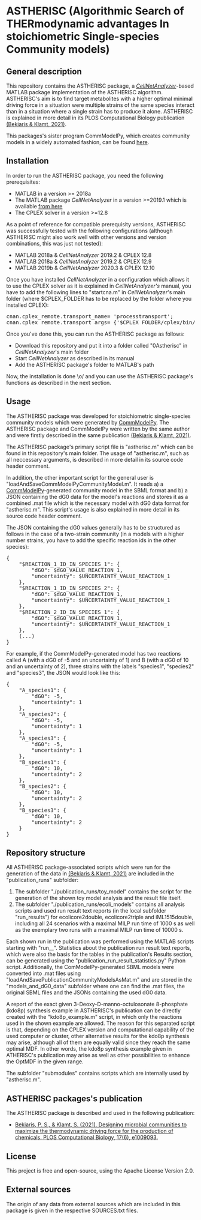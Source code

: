 # ASTHERISC (Algorithmic Search of THERmodynamic advantages In stoichiometric Single-species Community models)

## General description

This repository contains the ASTHERISC package, a [<i>CellNetAnalyzer</i>](https://www2.mpi-magdeburg.mpg.de/projects/cna/cna.html)-based MATLAB package implementation of the ASTHERISC algorithm. ASTHERISC's aim is to find target metabolites with a higher optimal minimal driving force in a situation were multiple strains of the same species interact than in a situation where a single strain has to produce it alone. ASTHERISC is explained in more detail in its PLOS Computational Biology publication [(Bekiaris & Klamt, 2021)](#astherisc-packagess-publication).

This packages's sister program CommModelPy, which creates community models in a widely automated fashion, can be found [here](https://www.github.com/ARB-Lab/CommModelPy).

## Installation

In order to run the ASTHERISC package, you need the following prerequisites:
* MATLAB in a version >= 2018a
* The MATLAB package <i>CellNetAnalyzer</i> in a version >=2019.1 which is available [from here](https://www2.mpi-magdeburg.mpg.de/projects/cna/cna.html)
* The CPLEX solver in a version >=12.8

As a point of reference for compatible prerequisity versions, ASTHERISC was successfully tested with the following configurations (although ASTHERISC might also work well with other versions and version combinations, this was just not tested):
* MATLAB 2018a & *CellNetAnalyzer* 2019.2 & CPLEX 12.8
* MATLAB 2018a & *CellNetAnalyzer* 2019.2 & CPLEX 12.9
* MATLAB 2019b & *CellNetAnalyzer* 2020.3 & CPLEX 12.10

Once you have installed <i>CellNetAnalyzer</i> in a configuration which allows it to use the CPLEX solver as it is explained in <i>CellNetAnalyzer's</i> manual, you have to add the following lines to "startcna.m" in *CellNetAnalyzer*'s main folder (where $CPLEX_FOLDER has to be replaced by the folder where you installed CPLEX):
<pre>
cnan.cplex_remote.transport_name= 'processtransport';
cnan.cplex_remote.transport_args= {'$CPLEX_FOLDER/cplex/bin/x86-64_linux/cplex', '-worker=process'};
</pre>

Once you've done this, you can run the ASTHERISC package as follows:
* Download this repository and put it into a folder called "0Astherisc" in <i>CellNetAnalyzer</i>'s main folder
* Start <i>CellNetAnalyzer</i> as described in its manual
* Add the ASTHERISC package's folder to MATLAB's path

Now, the installation is done \o/ and you can use the ASTHERISC package's functions as described in the next section.

## Usage

The ASTHERISC package was developed for stoichiometric single-species community models which were generated by [CommModelPy](https://www.github.com/ARB-Lab/CommModelPy). The ASTHERISC package and CommModelPy were written by the same author and were firstly described in the same publication [(Bekiaris & Klamt, 2021)](#astheriscs-publication).

The ASTHERISC package's primary script file is "astherisc.m" which can be found in this repository's main folder. The usage of "astherisc.m", such as all neccessary arguments, is described in more detail in its source code header comment.

In addition, the other important script for the general user is "loadAndSaveCommModelPyCommunityModel.m". It reads a) a [CommModelPy](https://www.github.com/ARB-Lab/CommModelPy)-generated community model in the SBML format and b) a JSON containing the dG0 data for the model's reactions and stores it as a combined .mat file which is the necessary model with dG0 data format for "astherisc.m". This script's usage is also explained in more detail in its source code header comment.

The JSON containing the dG0 values generally has to be structured as follows in the case of a two-strain community (in a models with a higher number strains, you have to add the specific reaction ids in the other species):
<pre>
{
    "$REACTION_1_ID_IN_SPECIES_1": {
        "dG0": $dG0_VALUE_REACTION_1,
        "uncertainty": $UNCERTAINTY_VALUE_REACTION_1
    },
    "$REACTION_1_ID_IN_SPECIES_2": {
        "dG0": $dG0_VALUE_REACTION_1,
        "uncertainty": $UNCERTAINTY_VALUE_REACTION_1
    },
    "$REACTION_2_ID_IN_SPECIES_1": {
        "dG0": $dG0_VALUE_REACTION_1,
        "uncertainty": $UNCERTAINTY_VALUE_REACTION_1
    },
    (...)
}
</pre>

For example, if the CommModelPy-generated model has two reactions called A (with a dG0 of -5 and an uncertainty of 1) and B (with a dG0 of 10 and an uncertainty of 2), three strains with the labels "species1", "species2" and "species3", the JSON would look like this:
<pre>
{
    "A_species1": {
        "dG0": -5,
        "uncertainty": 1
    },
    "A_species2": {
        "dG0": -5,
        "uncertainty": 1
    },
    "A_species3": {
        "dG0": -5,
        "uncertainty": 1
    },
    "B_species1": {
        "dG0": 10,
        "uncertainty": 2
    },
    "B_species2": {
        "dG0": 10,
        "uncertainty": 2
    },
    "B_species3": {
        "dG0": 10,
        "uncertainty": 2
    }
}
</pre>

## Repository structure

All ASTHERISC package-associated scripts which were run for the generation of the data in [(Bekiaris & Klamt, 2021)](#astheriscs-publication) are included in the "publication_runs" subfolder:
1. The subfolder "./publication_runs/toy_model" contains the script for the generation of the shown toy model analysis and the result file itself.
2. The subfolder "./publication_runs/ecoli_models" contains all analysis scripts and used run result text reports (in the local subfolder "run_results") for ecolicore2double, ecolicore2triple and iML1515double,
including all 24 scenarios with a maximal MILP run time of 1000 s as well as the exemplary two runs with a maximal MILP run time of 10000 s.

Each shown run in the publication was performed using the MATLAB scripts starting with "run__". Statistics about the publication run result text
reports, which were also the basis for the tables in the publication's Results section, can be generated using the "publication_run_result_statistics.py" Python script.
Additionally, the ComModelPy-generated SBML models were converted into .mat files using "loadAndSavePublicationCommunityModelsAsMat.m" and are stored in the "models_and_dG0_data" subfolder where one can
find the .mat files, the original SBML files and the JSONs containing the used dG0 data.

A report of the exact given 3-Deoxy-D-manno-octulosonate 8-phosphate (kdo8p) synthesis example in ASTHERISC's publication can be directly created with the "kdo8p_example.m" script, in which only the reactions used in the shown example are allowed. The reason for this separated script is that, depending on the CPLEX version and computational capability of the used computer or cluster, other alternative results for the kdo8p synthesis may arise, although all of them are equally valid since they reach the same optimal MDF. In other words, the kdo8p synthesis example given in ATHERISC's publication may arise as well as other possibilities to enhance the OptMDF in the given range.

The subfolder "submodules" contains scripts which are internally used by "astherisc.m".

## ASTHERISC packages's publication

The ASTHERISC package is described and used in the following publication:

* [Bekiaris, P. S., & Klamt, S. (2021). Designing microbial communities to maximize the thermodynamic driving force for the production of chemicals. PLOS Computational Biology, 17(6), e1009093.](https://journals.plos.org/ploscompbiol/article?id=10.1371/journal.pcbi.1009093)


## License
This project is free and open-source, using the Apache License Version 2.0.

## External sources
The origin of any data from external sources which are included in this package is given in the respective SOURCES.txt files.

